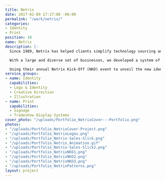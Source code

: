 ```yaml
---
title: Netrix
date: 2017-02-09 17:17:00 -06:00
permalink: "/work/netrix/"
categories:
- Identity
- Print
position: 10
name: Netrix
description: |-
  Since 1989, Netrix has helped clients simplify technology sourcing and accelerate technology deployment. They are an expert technology resource for all IT design, integration, maintenance, and management needs.

  With a large and diverse set of businesses, we developed a system of logos to accommodate Netrix’s ever-growing family of brands, products and services.

  Using their annual Netrix Kick-Off (NKO) event to unveil the new identity, we integrated new visual elements into large-scale environmental designs. Creating excitement for the promise of a new year and building a culture around the new identity, NKO was a success on both fronts.
service_groups:
- name: Identity
  capabilities:
  - Logo & Identity
  - Creative Direction
  - Illustration
- name: Print
  capabilities:
  - Signage
  - Tradeshow Display Systems
cover_photo: "/uploads/Portfolio_NetrixCover---Portfolio.png"
photos:
- "/uploads/Portfolio_NetrixCover-Project.png"
- "/uploads/Portfolio_NetrixLogos.png"
- "/uploads/Portfolio_Netrix-Sales-Slick.png"
- "/uploads/Portfolio_Netrix_Animation.gif"
- "/uploads/Portfolio_Netrix-Sales-Slick2.png"
- "/uploads/Portfolio_NetrixNKO1.png"
- "/uploads/Portfolio_NetrixNKO2.png"
- "/uploads/Portfolio_NetrixNKO3.png"
- "/uploads/Portfolio_NetrixPatterns.png"
layout: project
---
```


